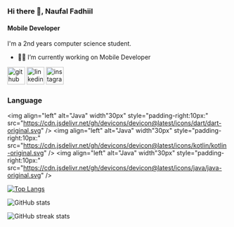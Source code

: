 ### Hi there 👋, Naufal Fadhiil
#### Mobile Developer
I'm a 2nd years computer science student.

- :man_technologist: I’m currently working on Mobile Developer 

[<img src='https://cdn.jsdelivr.net/npm/simple-icons@3.0.1/icons/github.svg' alt='github' height='40'>](https://github.com/naufalfadhiil)  [<img src='https://cdn.jsdelivr.net/npm/simple-icons@3.0.1/icons/linkedin.svg' alt='linkedin' height='40'>](https://www.linkedin.com/in/naufalfadhiil/)  [<img src='https://cdn.jsdelivr.net/npm/simple-icons@3.0.1/icons/instagram.svg' alt='instagram' height='40'>](https://www.instagram.com/nopnau/)  

### Language 

<img align="left" alt="Java" width"30px" style="padding-right:10px:" src="https://cdn.jsdelivr.net/gh/devicons/devicon@latest/icons/dart/dart-original.svg" />
<img align="left" alt="Java" width"30px" style="padding-right:10px:" src="https://cdn.jsdelivr.net/gh/devicons/devicon@latest/icons/kotlin/kotlin-original.svg" />
<img align="left" alt="Java" width"30px" style="padding-right:10px:" src="https://cdn.jsdelivr.net/gh/devicons/devicon@latest/icons/java/java-original.svg" />

[![Top Langs](https://github-readme-stats.vercel.app/api/top-langs/?username=naufalfadhiil)](https://github.com/anuraghazra/github-readme-stats)

![GitHub stats](https://github-readme-stats.vercel.app/api?username=naufalfadhiil&show_icons=true)  

![GitHub streak stats](https://streak-stats.demolab.com/?user=naufalfadhiil)  

